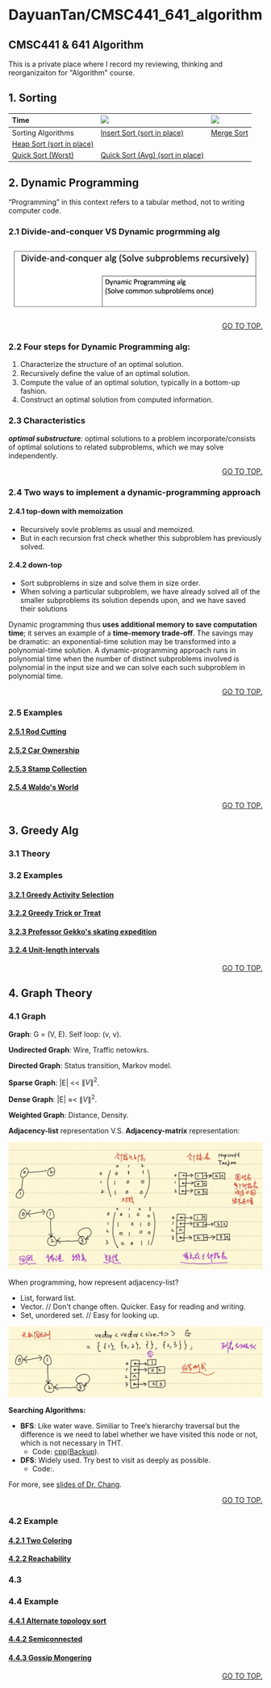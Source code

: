 # DayuanTan/CMSC441\_641\_algorithm

## CMSC441 & 641 Algorithm

This is a private place where I record my reviewing, thinking and reorganizaiton for "Algorithm" course.

## 1. Sorting

| Time | [![](https://camo.githubusercontent.com/4293e25fe5d8c1b7c4e2c94622b205746875fef6/68747470733a2f2f6c617465782e636f6465636f67732e636f6d2f6769662e6c617465783f245c5468657461286e5e322924)](https://www.codecogs.com/eqnedit.php?latex=$$\Theta%28n^2%29$$) | [![](https://camo.githubusercontent.com/d79d3fdd89527b680ba1380b9f2a5e138c46a20f/68747470733a2f2f6c617465782e636f6465636f67732e636f6d2f6769662e6c617465783f245c5468657461286e6c6f676e2924)](https://www.codecogs.com/eqnedit.php?latex=$$\Theta%28n^2%29$$) |
| :--- | :--- | :--- |
| Sorting Algorithms | [Insert Sort \(sort in place\)](https://github.com/DayuanTan/CMSC441_641_algorithm/blob/master/insertsort) | [Merge Sort](https://github.com/DayuanTan/CMSC441_641_algorithm/blob/master/mergesort) |
| [Heap Sort \(sort in place\)](https://github.com/DayuanTan/CMSC441_641_algorithm/blob/master/heapsort) |  |  |
| [Quick Sort \(Worst\)](https://github.com/DayuanTan/CMSC441_641_algorithm/blob/master/quicksort) | [Quick Sort \(Avg\) \(sort in place\)](https://github.com/DayuanTan/CMSC441_641_algorithm/blob/master/quicksort) |  |

## 2. Dynamic Programming

“Programming” in this context refers to a tabular method, not to writing computer code.

### 2.1 Divide-and-conquer VS Dynamic progrmming alg

[![](.gitbook/assets/venn_dpalg.png)](https://github.com/DayuanTan/CMSC441_641_algorithm/blob/master/DynamicProg/venn_DPalg.png)

 [<p align="right"> GO TO TOP.</p>](#DayuanTan/CMSC441\_641\_algorithm)

### 2.2 Four steps for Dynamic Programming alg:

1. Characterize the structure of an optimal solution.
2. Recursively deﬁne the value of an optimal solution.
3. Compute the value of an optimal solution, typically in a bottom-up fashion.
4. Construct an optimal solution from computed information.

### 2.3 Characteristics

_**optimal substructure**_: optimal solutions to a problem incorporate/consists of optimal solutions to related subproblems, which we may solve independently.

 
 [<p align="right"> GO TO TOP.</p>](#DayuanTan/CMSC441\_641\_algorithm)

### 2.4 Two ways to implement a dynamic-programming approach

#### 2.4.1 top-down with memoization

* Recursively sovle problems as usual and memoized.
* But in each recursion frst check whether this subproblem has previously solved.

#### 2.4.2 down-top

* Sort subproblems in size and solve them in size order.
* When solving a particular subproblem, we have already solved all of the smaller subproblems its solution depends upon, and we have saved their solutions

Dynamic programming thus **uses additional memory to save computation time**; it serves an example of a **time-memory trade-off**. The savings may be dramatic: an exponential-time solution may be transformed into a polynomial-time solution. A dynamic-programming approach runs in polynomial time when the number of distinct subproblems involved is polynomial in the input size and we can solve each such subproblem in polynomial time.

 [<p align="right"> GO TO TOP.</p>](#DayuanTan/CMSC441\_641\_algorithm)

### 2.5 Examples

#### [2.5.1 Rod Cutting](https://github.com/DayuanTan/CMSC441_641_algorithm/blob/master/DP_rodcutting/rodcutting.md)

#### [2.5.2 Car Ownership](https://github.com/DayuanTan/CMSC441_641_algorithm/blob/master/DP_carowner/carowner.md)

#### [2.5.3 Stamp Collection](https://github.com/DayuanTan/CMSC441_641_algorithm/blob/master/DP_stampCollection/stampColletion.md)

#### [2.5.4 Waldo's World](https://github.com/DayuanTan/CMSC441_641_algorithm/blob/master/DP_waldoworld/waldoWorld.md)

  [<p align="right"> GO TO TOP.</p>](#DayuanTan/CMSC441\_641\_algorithm)

## 3. Greedy Alg

### 3.1 Theory

### 3.2 Examples

#### [3.2.1 Greedy Activity Selection](https://github.com/DayuanTan/CMSC441_641_algorithm/blob/master/Greedy_gas/Eg_GreedyActivitySelection.md)

#### [3.2.2 Greedy Trick or Treat](https://github.com/DayuanTan/CMSC441_641_algorithm/blob/master/Greedy_tricktreat/eg_greedytricktreat.md)

#### [3.2.3 Professor Gekko's skating expedition](https://github.com/DayuanTan/CMSC441_641_algorithm/blob/master/Greedy_skating/eg_greedyskating.md)

#### [3.2.4 Unit-length intervals](https://github.com/DayuanTan/CMSC441_641_algorithm/blob/master/Greedy_unitLengthInterval/eg_unitLengthInterval.md)

  [<p align="right"> GO TO TOP.</p>](#DayuanTan/CMSC441\_641\_algorithm)

## 4. Graph Theory

### 4.1 Graph

**Graph**: G = \(V, E\). Self loop: \(v, v\).

**Undirected Graph**: Wire, Traffic netowkrs.

**Directed Graph**: Status transition, Markov model.

**Sparse Graph**: \|E\| &lt;&lt; $\|V\|^2$.

**Dense Graph**: \|E\| $\approx$&lt; $\|V\|^2$.

**Weighted Graph**: Distance, Density.

**Adjacency-list** representation V.S. **Adjacency-matrix** representation:

[![](.gitbook/assets/graph_representation.png)](https://github.com/DayuanTan/CMSC441_641_algorithm/blob/master/Graph/graph_representation.png)

When programming, how represent adjacency-list?

* List, forward list.
* Vector. // Don't change often. Quicker. Easy for reading and writing.
* Set, unordered set. // Easy for looking up.

[![](.gitbook/assets/graph_vector.png)](https://github.com/DayuanTan/CMSC441_641_algorithm/blob/master/Graph/graph_vector.png)

**Searching Algorithms:**

* **BFS**: Like water wave. Similiar to Tree‘s hierarchy traversal but the difference is we need to label whether we have visited this node or not, which is not necessary in THT.
  * Code: [cpp](https://github.com/xiexiexx/Planet/blob/master/breadth_first_search/BFS.cpp)\([Backup](https://github.com/DayuanTan/CMSC441_641_algorithm/blob/master/Graph/BFS.cpp)\).
* **DFS**: Widely used. Try best to visit as deeply as possible.
  * Code:.

For more, see [slides of Dr. Chang](https://github.com/DayuanTan/CMSC441_641_algorithm/blob/master/Graph/12.1%20Graph%20Algorithms.pdf).

 [<p align="right"> GO TO TOP.</p>](#DayuanTan/CMSC441\_641\_algorithm)

### 4.2 Example

#### [4.2.1 Two Coloring](https://github.com/DayuanTan/CMSC441_641_algorithm/blob/master/Graph_2coloring/eg_2coloring.md)

#### [4.2.2 Reachability](https://github.com/DayuanTan/CMSC441_641_algorithm/blob/master/Graph_reachability/eg_reachability.md)

### 4.3

### 4.4 Example

#### [4.4.1 Alternate topology sort](https://github.com/DayuanTan/CMSC441_641_algorithm/blob/master/Graph_alternateTopologySort/eg_alternateTopologySort.md)

#### [4.4.2 Semiconnected](https://github.com/DayuanTan/CMSC441_641_algorithm/blob/master/Graph_semiconnected/eg_semiconnected.md)

#### [4.4.3 Gossip Mongering](https://github.com/DayuanTan/CMSC441_641_algorithm/blob/master/Graph_gossipMongering/eg_gossipMongering.md)

  [<p align="right"> GO TO TOP.</p>](#DayuanTan/CMSC441\_641\_algorithm)


